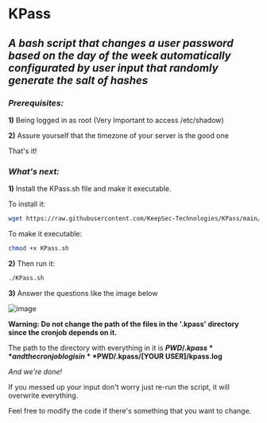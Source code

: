 # KPass

## *A bash script that changes a user password based on the day of the week automatically configurated by user input that randomly generate the salt of hashes*

### ***Prerequisites:***

**1)** Being logged in as root (Very Important to access /etc/shadow)

**2)** Assure yourself that the timezone of your server is the good one

That's it!

### ***What's next:***

**1)** Install the KPass.sh file and make it executable.

To install it: 

```bash
wget https://raw.githubusercontent.com/KeepSec-Technologies/KPass/main/KPass.sh
```

To make it executable:
```bash
chmod +x KPass.sh
```
**2)** Then run it: 
```bash
./KPass.sh
```

**3)** Answer the questions like the image below

![image](https://user-images.githubusercontent.com/108779415/179622354-ea57f2b9-b33f-45c3-9a8d-1208a8e92d03.png)



**Warning: Do not change the path of the files in the '.kpass' directory since the cronjob depends on it.**

The path to the directory with everything in it is **$PWD/.kpass** and the cronjob log is in **$PWD/.kpass/[YOUR USER]/kpass.log** 

*And we're done!*

If you messed up your input don't worry just re-run the script, it will overwrite everything.

Feel free to modify the code if there's something that you want to change.
